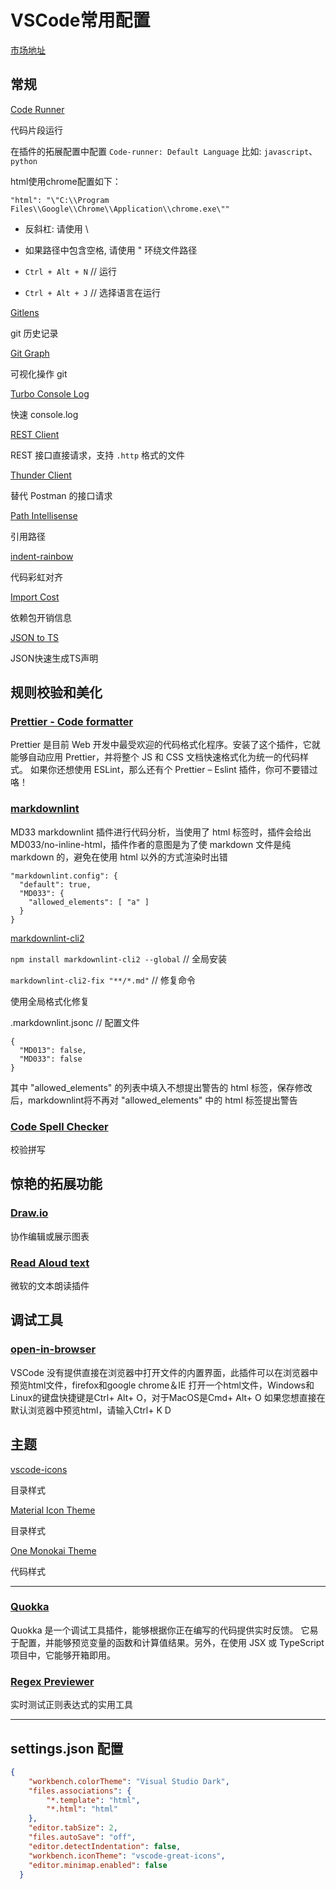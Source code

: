 # VSCode常用配置

[市场地址](https://marketplace.visualstudio.com/search?target=VSCode&category=All%20categories&sortBy=Downloads)

## 常规

[Code Runner](https://marketplace.visualstudio.com/items?itemName=formulahendry.code-runner)

代码片段运行

在插件的拓展配置中配置 `Code-runner: Default Language` 比如: `javascript`、`python`

html使用chrome配置如下：

`"html": "\"C:\\Program Files\\Google\\Chrome\\Application\\chrome.exe\""`

- 反斜杠: 请使用 \\
- 如果路径中包含空格, 请使用 \" 环绕文件路径

- `Ctrl + Alt + N` // 运行
- `Ctrl + Alt + J` // 选择语言在运行

[Gitlens](https://marketplace.visualstudio.com/items?itemName=eamodio.gitlens)

git 历史记录

[Git Graph](https://marketplace.visualstudio.com/items?itemName=mhutchie.git-graph)

可视化操作 git

[Turbo Console Log](https://marketplace.visualstudio.com/items?itemName=ChakrounAnas.turbo-console-log)

快速 console.log

[REST Client](https://marketplace.visualstudio.com/items?itemName=humao.rest-client)

REST 接口直接请求，支持 `.http` 格式的文件

[Thunder Client](https://marketplace.visualstudio.com/items?itemName=rangav.vscode-thunder-client)

替代 Postman 的接口请求

[Path Intellisense](https://marketplace.visualstudio.com/items?itemName=christian-kohler.path-intellisense)

引用路径

[indent-rainbow](https://marketplace.visualstudio.com/items?itemName=oderwat.indent-rainbow)

代码彩虹对齐

[Import Cost](https://marketplace.visualstudio.com/items?itemName=wix.vscode-import-cost)

依赖包开销信息

[JSON to TS](https://marketplace.visualstudio.com/items?itemName=MariusAlchimavicius.json-to-ts)

JSON快速生成TS声明

## 规则校验和美化

### [Prettier - Code formatter](https://marketplace.visualstudio.com/items?itemName=esbenp.prettier-vscode)

Prettier 是目前 Web 开发中最受欢迎的代码格式化程序。安装了这个插件，它就能够自动应用 Prettier，并将整个 JS 和 CSS 文档快速格式化为统一的代码样式。
如果你还想使用 ESLint，那么还有个 Prettier – Eslint 插件，你可不要错过咯！

### [markdownlint](https://marketplace.visualstudio.com/items?itemName=DavidAnson.vscode-markdownlint)

MD33 markdownlint 插件进行代码分析，当使用了 html 标签时，插件会给出 MD033/no-inline-html，插件作者的意图是为了使 markdown 文件是纯 markdown 的，避免在使用 html 以外的方式渲染时出错

```text
"markdownlint.config": {
  "default": true,
  "MD033": {
    "allowed_elements": [ "a" ]
  }
}
```

[markdownlint-cli2](https://github.com/DavidAnson/markdownlint-cli2)

`npm install markdownlint-cli2 --global` // 全局安装

`markdownlint-cli2-fix "**/*.md"` // 修复命令

使用全局格式化修复

.markdownlint.jsonc // 配置文件

```config
{
  "MD013": false,
  "MD033": false
}
```

其中 "allowed_elements" 的列表中填入不想提出警告的 html 标签，保存修改后，markdownlint将不再对 "allowed_elements" 中的 html 标签提出警告

### [Code Spell Checker](https://marketplace.visualstudio.com/items?itemName=streetsidesoftware.code-spell-checker)

校验拼写

## 惊艳的拓展功能

### [Draw.io](https://marketplace.visualstudio.com/items?itemName=hediet.vscode-drawio)

协作编辑或展示图表

### [Read Aloud text](https://marketplace.visualstudio.com/items?itemName=azu.read-aloud-text)

微软的文本朗读插件

## 调试工具

### [open-in-browser](https://marketplace.visualstudio.com/items?itemName=coderfee.open-html-in-browser)

VSCode 没有提供直接在浏览器中打开文件的内置界面，此插件可以在浏览器中预览html文件，firefox和google chrome＆IE
打开一个html文件，Windows和Linux的键盘快捷键是Ctrl+ Alt+ O，对于MacOS是Cmd+ Alt+ O
如果您想直接在默认浏览器中预览html，请输入Ctrl+ K D

## 主题

[vscode-icons](https://marketplace.visualstudio.com/items?itemName=vscode-icons-team.vscode-icons)

目录样式

[Material Icon Theme](https://marketplace.visualstudio.com/items?itemName=PKief.material-icon-theme)

目录样式

[One Monokai Theme](https://marketplace.visualstudio.com/items?itemName=azemoh.one-monokai)

代码样式

---

### [Quokka](https://quokkajs.com/)

Quokka 是一个调试工具插件，能够根据你正在编写的代码提供实时反馈。
它易于配置，并能够预览变量的函数和计算值结果。另外，在使用 JSX 或 TypeScript 项目中，它能够开箱即用。

### [Regex Previewer](https://marketplace.visualstudio.com/items?itemName=chrmarti.regex)

实时测试正则表达式的实用工具

---

## settings.json 配置

```json
{
    "workbench.colorTheme": "Visual Studio Dark",
    "files.associations": {
        "*.template": "html",
        "*.html": "html"
    },
    "editor.tabSize": 2,
    "files.autoSave": "off",
    "editor.detectIndentation": false,
    "workbench.iconTheme": "vscode-great-icons",
    "editor.minimap.enabled": false
  }
```
